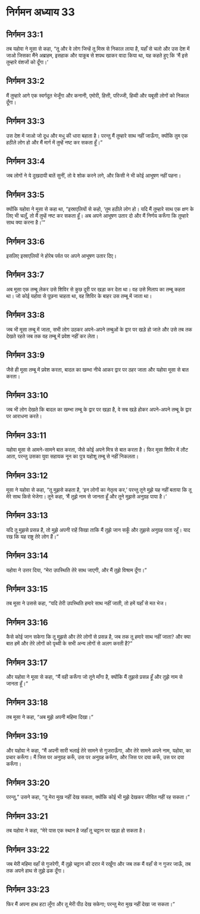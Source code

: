 # निर्गमन अध्याय 33

## निर्गमन 33:1
तब यहोवा ने मूसा से कहा, “तू और वे लोग जिन्हें तू मिस्र से निकाल लाया है, यहाँ से चलो और उस देश में जाओ जिसका मैंने अब्राहम, इसहाक और याकूब से शपथ खाकर वादा किया था, यह कहते हुए कि ‘मैं इसे तुम्हारे वंशजों को दूँगा।’

## निर्गमन 33:2
मैं तुम्हारे आगे एक स्वर्गदूत भेजूँगा और कनानी, एमोरी, हित्ती, परिज्जी, हिव्वी और यबूसी लोगों को निकाल दूँगा।

## निर्गमन 33:3
उस देश में जाओ जो दूध और मधु की धारा बहाता है। परन्तु मैं तुम्हारे साथ नहीं जाऊँगा, क्योंकि तुम एक हठीले लोग हो और मैं मार्ग में तुम्हें नष्ट कर सकता हूँ।”

## निर्गमन 33:4
जब लोगों ने ये दुखदायी बातें सुनीं, तो वे शोक करने लगे, और किसी ने भी कोई आभूषण नहीं पहना।

## निर्गमन 33:5
क्योंकि यहोवा ने मूसा से कहा था, “इस्राएलियों से कहो, ‘तुम हठीले लोग हो। यदि मैं तुम्हारे साथ एक क्षण के लिए भी चलूँ, तो मैं तुम्हें नष्ट कर सकता हूँ। अब अपने आभूषण उतार दो और मैं निर्णय करूँगा कि तुम्हारे साथ क्या करना है।’”

## निर्गमन 33:6
इसलिए इस्राएलियों ने होरेब पर्वत पर अपने आभूषण उतार दिए।

## निर्गमन 33:7
अब मूसा एक तम्बू लेकर उसे शिविर से कुछ दूरी पर खड़ा कर देता था। वह उसे मिलाप का तम्बू कहता था। जो कोई यहोवा से पूछना चाहता था, वह शिविर के बाहर उस तम्बू में जाता था।

## निर्गमन 33:8
जब भी मूसा तम्बू में जाता, सभी लोग उठकर अपने-अपने तम्बुओं के द्वार पर खड़े हो जाते और उसे तब तक देखते रहते जब तक वह तम्बू में प्रवेश नहीं कर लेता।

## निर्गमन 33:9
जैसे ही मूसा तम्बू में प्रवेश करता, बादल का खम्भा नीचे आकर द्वार पर ठहर जाता और यहोवा मूसा से बात करता।

## निर्गमन 33:10
जब भी लोग देखते कि बादल का खम्भा तम्बू के द्वार पर खड़ा है, वे सब खड़े होकर अपने-अपने तम्बू के द्वार पर आराधना करते।

## निर्गमन 33:11
यहोवा मूसा से आमने-सामने बात करता, जैसे कोई अपने मित्र से बात करता है। फिर मूसा शिविर में लौट आता, परन्तु उसका युवा सहायक नून का पुत्र यहोशू तम्बू से नहीं निकलता।

## निर्गमन 33:12
मूसा ने यहोवा से कहा, “तू मुझसे कहता है, ‘इन लोगों का नेतृत्व कर,’ परन्तु तूने मुझे यह नहीं बताया कि तू मेरे साथ किसे भेजेगा। तूने कहा, ‘मैं तुझे नाम से जानता हूँ और तूने मुझसे अनुग्रह पाया है।’

## निर्गमन 33:13
यदि तू मुझसे प्रसन्न है, तो मुझे अपनी राहें सिखा ताकि मैं तुझे जान सकूँ और तुझसे अनुग्रह पाता रहूँ। याद रख कि यह राष्ट्र तेरे लोग हैं।”

## निर्गमन 33:14
यहोवा ने उत्तर दिया, “मेरा उपस्थिति तेरे साथ जाएगी, और मैं तुझे विश्राम दूँगा।”

## निर्गमन 33:15
तब मूसा ने उससे कहा, “यदि तेरी उपस्थिति हमारे साथ नहीं जाती, तो हमें यहाँ से मत भेज।

## निर्गमन 33:16
कैसे कोई जान सकेगा कि तू मुझसे और तेरे लोगों से प्रसन्न है, जब तक तू हमारे साथ नहीं जाता? और क्या बात हमें और तेरे लोगों को पृथ्वी के सभी अन्य लोगों से अलग करती है?”

## निर्गमन 33:17
और यहोवा ने मूसा से कहा, “मैं वही करूँगा जो तूने माँगा है, क्योंकि मैं तुझसे प्रसन्न हूँ और तुझे नाम से जानता हूँ।”

## निर्गमन 33:18
तब मूसा ने कहा, “अब मुझे अपनी महिमा दिखा।”

## निर्गमन 33:19
और यहोवा ने कहा, “मैं अपनी सारी भलाई तेरे सामने से गुजराऊँगा, और तेरे सामने अपने नाम, यहोवा, का प्रचार करूँगा। मैं जिस पर अनुग्रह करूँ, उस पर अनुग्रह करूँगा, और जिस पर दया करूँ, उस पर दया करूँगा।

## निर्गमन 33:20
परन्तु,” उसने कहा, “तू मेरा मुख नहीं देख सकता, क्योंकि कोई भी मुझे देखकर जीवित नहीं रह सकता।”

## निर्गमन 33:21
तब यहोवा ने कहा, “मेरे पास एक स्थान है जहाँ तू चट्टान पर खड़ा हो सकता है।

## निर्गमन 33:22
जब मेरी महिमा वहाँ से गुजरेगी, मैं तुझे चट्टान की दरार में रखूँगा और जब तक मैं वहाँ से न गुजर जाऊँ, तब तक अपने हाथ से तुझे ढक दूँगा।

## निर्गमन 33:23
फिर मैं अपना हाथ हटा लूँगा और तू मेरी पीठ देख सकेगा; परन्तु मेरा मुख नहीं देखा जा सकता।”
